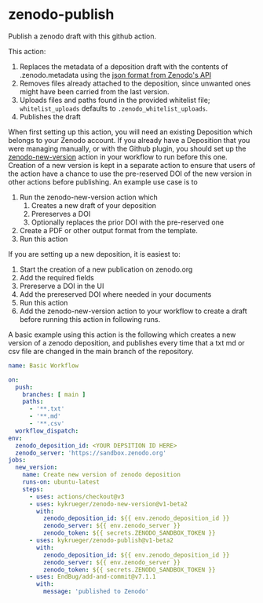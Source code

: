 # zenodo-publish
Publish a zenodo draft with this github action.

This action:

1. Replaces the metadata of a deposition draft with the contents of .zenodo.metadata using the [json format from Zenodo's API](https://developers.zenodo.org/#deposit-metadata)
1. Removes files already attached to the deposition, since unwanted ones might have been carried from the last version.
1. Uploads files and paths found in the provided whitelist file; `whitelist_uploads` defaults to `.zenodo_whitelist_uploads`.
1. Publishes the draft

When first setting up this action, you will need an existing Deposition which belongs to your Zenodo account.
If you already have a Deposition that you were managing manually, or with the Github plugin, you should set up the [zenodo-new-version](https://github.com/kykrueger/zenodo-new-version) action in your workflow to run before this one. Creation of a new version is kept in a separate action to ensure that users of the action have a chance to use the pre-reserved DOI of the new version in other actions before publishing. An example use case is to 
1. Run the zenodo-new-version action which
    1. Creates a new draft of your deposition
    1. Prereserves a DOI
    1. Optionally replaces the prior DOI with the pre-reserved one
1. Create a PDF or other output format from the template.
1. Run this action

If you are setting up a new deposition, it is easiest to:
1. Start the creation of a new publication on zenodo.org
1. Add the required fields
1. Prereserve a DOI in the UI
1. Add the prereserved DOI where needed in your documents
1. Run this action
1. Add the zenodo-new-version action to your workflow to create a draft before running this action in following runs.

A basic example using this action is the following which creates a new version of a zenodo deposition, and publishes every time that a txt md or csv file are changed in the main branch of the repository.
``` yaml
name: Basic Workflow

on:
  push:
    branches: [ main ]
    paths:
      - '**.txt'
      - '**.md'
      - '**.csv'
  workflow_dispatch:
env:
  zenodo_deposition_id: <YOUR DEPSITION ID HERE>
  zenodo_server: 'https://sandbox.zenodo.org'
jobs:
  new_version:
    name: Create new version of zenodo deposition
    runs-on: ubuntu-latest
    steps:
      - uses: actions/checkout@v3
      - uses: kykrueger/zenodo-new-version@v1-beta2
        with:
          zenodo_deposition_id: ${{ env.zenodo_deposition_id }}
          zenodo_server: ${{ env.zenodo_server }}
          zenodo_token: ${{ secrets.ZENODO_SANDBOX_TOKEN }}
      - uses: kykrueger/zenodo-publish@v1-beta2
        with:
          zenodo_deposition_id: ${{ env.zenodo_deposition_id }}
          zenodo_server: ${{ env.zenodo_server }}
          zenodo_token: ${{ secrets.ZENODO_SANDBOX_TOKEN }}
      - uses: EndBug/add-and-commit@v7.1.1
        with:
          message: 'published to Zenodo'
```
